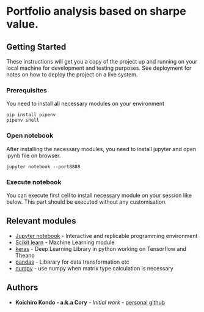 # Portfolio analysis based on sharpe value.


## Getting Started

These instructions will get you a copy of the project up and running on your local machine for development and testing purposes. See deployment for notes on how to deploy the project on a live system.

### Prerequisites

You need to install all necessary modules on your environment

```
pip install pipenv
pipenv shell 
```

### Open notebook

After installing the necessary modules, you need to install jupyter and open ipynb file on browser.


```
jupyter notebook --port8888
```


### Execute notebook

You can execute first cell to install necessary module on your session like below.
This part should be executed without any customisation.


## Relevant modules 

* [Jupyter notebook](http://jupyter.org/) - Interactive and replicable programming environment
* [Scikit learn](http://scikit-learn.org/stable/) - Machine Learning module
* [keras](https://keras.io/) - Deep Learning Library in python working on Tensorflow and Theano
* [pandas](https://pandas.pydata.org/) - Libarary for data transformation etc
* [numpy](http://cs231n.github.io/python-numpy-tutorial/) - use numpy when matrix type calculation is necessary



## Authors

* **Koichiro Kondo - a.k.a Cory** - *Initial work* - [personal github](https://github.com/kokoichiro/python)





